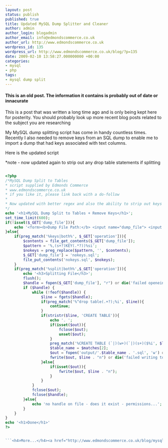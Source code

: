 ```yaml
---
layout: post
status: publish
published: true
title: Updated MySQL Dump Splitter and Cleaner
author: admin
author_login: blogadmin
author_email: info@edmondscommerce.co.uk
author_url: http://www.edmondscommerce.co.uk
wordpress_id: 135
wordpress_url: http://www.edmondscommerce.co.uk/blog/?p=135
date: 2009-02-10 13:58:27.000000000 +00:00
categories:
- mysql
- php
tags:
- mysql dump split
---
```

<div class="oldpost"><h4>This is an old post. The information it contains is probably out of date or innacurate</h4>
<p>
This is a post that was written a long time ago and is only being kept here for posterity.
You should probably look up more recent blog posts related to the subject you are researching
</p>
</div>
My MySQL dump splitting script has come in handy countless times. Recently I also needed to remove keys from an SQL dump to enable me to import a dump that had keys associated with text columns.

Here is the updated script

*note - now updated again to strip out any drop table statements if splitting

```php

<?php
/*MySQL Dump Split to Tables
* script supplied by Edmonds Commerce
* www.edmondscommerce.co.uk
* if you like it, please link back with a do-follow
* 
* Now updated with better regex and also the ability to strip out keys other than the primary
*/
echo '<h1>MySQL Dump Split to Tables + Remove Keys</h1>';
set_time_limit(600);
if(!isset($_GET['dump_file'])){
	echo '<form><b>Dump File Path:</b> <input name="dump_file"> <input type="submit" value="go"><select name="operation"><option value="split">split by tables</option><option value="keys">remove keys other than primary</option><option value="both">both</option></select></form>';
}else{
	if(preg_match('%keys|both%', $_GET['operation'])){
		$contents = file_get_contents($_GET['dump_file']);
		$pattern = '%,(s+?)KEY(.*?))%si';
		$nokeys = preg_replace($pattern, '', $contents);		
		$_GET['dump_file'] = 'nokeys.sql';
		file_put_contents('nokeys.sql', $nokeys);
	}
	if(preg_match('%split|both%',$_GET['operation'])){
		echo '<h3>Splitting File</h3>';
		flush();
		$handle = fopen($_GET['dump_file'], "r") or die('failed openeing source file ' . $_GET['dump_file']);
		if ($handle) {
			while (!feof($handle)) {
				$line = fgets($handle);	
				if(preg_match('%^drop table(.+?);%i', $line)){
					continue;
				}					
				if(stristr($line, 'CREATE TABLE')){
					echo '. ';
					if(isset($out)){
						fclose($out);
						unset($out);
					}
					preg_match('%CREATE TABLE (`|)(w+)(`|)(s+)($%i', $line, $matches);
					$table_name = $matches[2];
					$out = fopen('output/'.$table_name . '.sql', 'w') or die('failed to create file ' . $table_name . '.sql');
					fwrite($out, $line . "n") or die('failed writing to file ' . $table_name . '.sql');
				}else{
					if(isset($out)){
						fwrite($out, $line . "n");
					}
				}		
			}
			fclose($out);
			fclose($handle);
		}else{
			echo 'no handle on file - does it exist - permissions...';
		}
	}
}
echo '<h1>Done</h1>'
?>


```<h4>More...</h4><a href="http://www.edmondscommerce.co.uk/blog/mysql/updated-mysql-dump-splitter-and-cleaner/" rel="nofollow">Updated <b>MySQL Dump</b> Splitter and Cleaner | Edmonds Commerce Blog</a><br><a href="http://www.branedy.net/?p=790" rel="nofollow">Branedy » Blog Archive » Wordpress <b>MySQL</b> exercises</a><br><a href="http://blog.drawcode.com/2009/02/10/python-script-to-backup-mysql-databases-wordpress-or-other-databases/" rel="nofollow">Python Script to Backup MySql Databases (Wordpress or other databases)</a><br><a href="http://www.philaahzophy.com/2008/12/24/importing-large-mysql-databases-with-bigdump/" rel="nofollow">Importing Large MySQL Databases With BigDump</a><br><a href="http://garagetechblog.com/2009/03/03/mysql-upgrade-1and1-is-not-the-best-host-in-the-world/" rel="nofollow"><b>MySQL</b> Upgrade: 1and1 is not the best host in the world | TheGarage <b>...</b></a><br>
